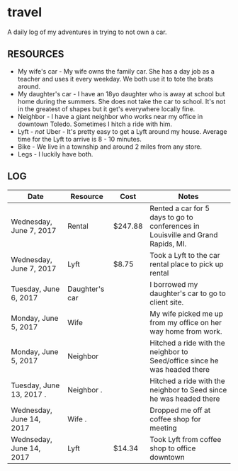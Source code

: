 travel
======

A daily log of my adventures in trying to not own a car.


## RESOURCES

* My wife's car - My wife owns the family car. She has a day job as a teacher and uses it every weekday. We both use it to tote the brats around.
* My daughter's car - I have an 18yo daughter who is away at school but home during the summers. She does not take the car to school. It's not in the greatest of shapes but it get's everywhere locally fine.
* Neighbor - I have a giant neighbor who works near my office in downtown Toledo. Sometimes I hitch a ride with him.
* Lyft - *not* Uber - It's pretty easy to get a Lyft around my house. Average time for the Lyft to arrive is 8 - 10 minutes.
* Bike - We live in a township and around 2 miles from any store.
* Legs - I luckily have both.

## LOG

| Date                    | Resource        | Cost     | Notes                                                  |
| ----------------------- | --------------- | -------- | ------------------------------------------------------ |
| Wednesday, June 7, 2017 | Rental          | $247.88  | Rented a car for 5 days to go to conferences in Louisville and Grand Rapids, MI. |
| Wednesday, June 7, 2017 | Lyft            | $8.75    | Took a Lyft to the car rental place to pick up rental  |
| Tuesday, June 6, 2017   | Daughter's car  |          | I borrowed my daughter's car to go to client site.     |
| Monday, June 5, 2017    | Wife            |          | My wife picked me up from my office on her way home from work. |
| Monday, June 5, 2017    | Neighbor        |          | Hitched a ride with the neighbor to Seed/office since he was headed there |
| Tuesday, June 13, 2017 .| Neighbor .      |          | Hitched a ride with the neighbor to Seed since he was headed there |
| Wednesday, June 14, 2017| Wife .          |          | Dropped me off at coffee shop for meeting              |
| Wednseday, June 14, 2017| Lyft            | $14.34   | Took Lyft from coffee shop to office downtown          |
